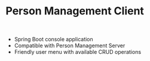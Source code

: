 # Person Management Client

</br>

* Spring Boot console application
* Compatible with Person Management Server
* Friendly user menu with available CRUD operations
